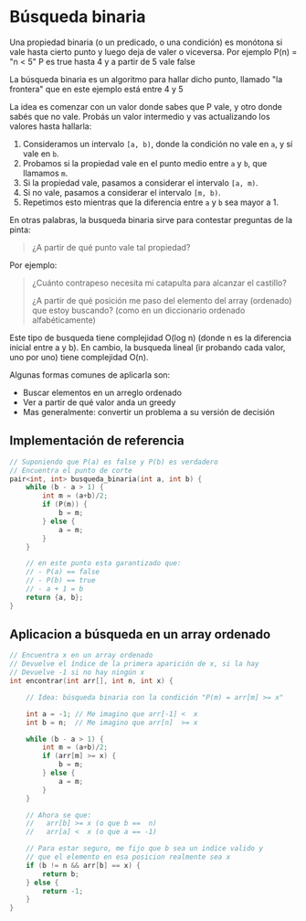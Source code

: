 # Búsqueda binaria

Una propiedad binaria (o un predicado, o una condición) es monótona si vale hasta cierto punto y luego deja de valer o viceversa.
Por ejemplo P(n) = "n < 5"
P es true hasta 4 y a partir de 5 vale false

La búsqueda binaria es un algoritmo para hallar dicho punto, llamado "la frontera" que en este ejemplo está entre 4 y 5

La idea es comenzar con un valor donde sabes que P vale, y otro donde sabés que no vale. Probás un valor intermedio y vas actualizando los valores hasta hallarla:

1. Consideramos un intervalo `[a, b)`, donde la condición no vale en `a`, y sí vale en `b`.
2. Probamos si la propiedad vale en el punto medio entre `a` y `b`, que llamamos `m`.
3. Si la propiedad vale, pasamos a considerar el intervalo `[a, m)`.
4. Si no vale, pasamos a considerar el intervalo `[m, b)`.
5. Repetimos esto mientras que la diferencia entre `a` y `b` sea mayor a 1.

En otras palabras, la busqueda binaria sirve para contestar preguntas de la pinta:

> ¿A partir de qué punto vale tal propiedad?

Por ejemplo:

> ¿Cuánto contrapeso necesita mi catapulta para alcanzar el castillo?
> 
> ¿A partir de qué posición me paso del elemento del array (ordenado) que estoy buscando? (como en un diccionario ordenado alfabéticamente)

Este tipo de busqueda tiene complejidad O(log n) (donde n es la diferencia inicial
entre a y b). En cambio, la busqueda lineal (ir probando cada valor, uno por uno)
tiene complejidad O(n).

Algunas formas comunes de aplicarla son:

- Buscar elementos en un arreglo ordenado
- Ver a partir de qué valor anda un greedy
- Mas generalmente: convertir un problema a su versión de decisión

## Implementación de referencia

```c++
// Suponiendo que P(a) es false y P(b) es verdadero
// Encuentra el punto de corte
pair<int, int> busqueda_binaria(int a, int b) {
	while (b - a > 1) {
		int m = (a+b)/2;
		if (P(m)) {
			b = m;
		} else {
			a = m;
		}
	}

	// en este punto esta garantizado que:
	// - P(a) == false
	// - P(b) == true
	// - a + 1 = b
	return {a, b};
}
```

## Aplicacion a búsqueda en un array ordenado

```c++
// Encuentra x en un array ordenado
// Devuelve el índice de la primera aparición de x, si la hay
// Devuelve -1 si no hay ningún x
int encontrar(int arr[], int n, int x) {

	// Idea: búsqueda binaria con la condición "P(m) = arr[m] >= x"

	int a = -1; // Me imagino que arr[-1] <  x
	int b = n;  // Me imagino que arr[n]  >= x

	while (b - a > 1) {
		int m = (a+b)/2;
		if (arr[m] >= x) {
			b = m;
		} else {
			a = m;
		}
	}

	// Ahora se que:
	//   arr[b] >= x (o que b ==  n)
	//   arr[a] <  x (o que a == -1)

	// Para estar seguro, me fijo que b sea un indice valido y
	// que el elemento en esa posicion realmente sea x
	if (b != n && arr[b] == x) {
		return b;
	} else {
		return -1;
	}
}
```
